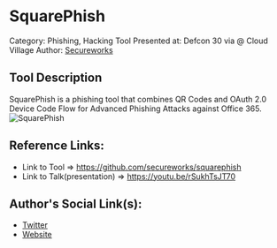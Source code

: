 # SquarePhish
Category: Phishing, Hacking
Tool Presented at: Defcon 30 via @ Cloud Village
Author: [Secureworks](https://www.secureworks.com/)

## Tool Description
SquarePhish is a phishing tool that combines QR Codes and OAuth 2.0 Device Code Flow for Advanced Phishing Attacks against Office 365.
![SquarePhish](https://pbs.twimg.com/media/FeeIDDfXwAAMtHY?format=png)

## Reference Links:
- Link to Tool => https://github.com/secureworks/squarephish
- Link to Talk(presentation) => https://youtu.be/rSukhTsJT70

## Author's Social Link(s):
- [Twitter](https://twitter.com/secureworks)
- [Website](https://www.secureworks.com/)
